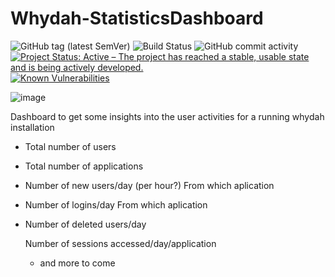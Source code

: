 # Whydah-StatisticsDashboard

![GitHub tag (latest SemVer)](https://img.shields.io/github/v/tag/Cantara/Whydah-StatisticsDashboard) ![Build Status](https://jenkins.cantara.no/buildStatus/icon?job=Whydah-StatisticsDashboard) ![GitHub commit activity](https://img.shields.io/github/commit-activity/m/Cantara/Whydah-StatisticsDashboard) [![Project Status: Active – The project has reached a stable, usable state and is being actively developed.](http://www.repostatus.org/badges/latest/active.svg)](http://www.repostatus.org/#active)  [![Known Vulnerabilities](https://snyk.io/test/github/Cantara/Whydah-StatisticsDashboard/badge.svg)](https://snyk.io/test/github/Cantara/Whydah-StatisticsDashboard)

![image](https://github.com/Cantara/Whydah-StatisticsDashboard/assets/842543/30afd78e-ff5a-4d1c-9ccf-6c1191c03a92)

Dashboard to get some insights into the user activities for a running whydah installation

* Total number of users
* Total number of applications
* Number of new users/day  (per hour?)
   From which aplication
* Number of logins/day
   From which aplication
* Number of deleted users/day

  Number of sessions accessed/day/application

   - and more to come
